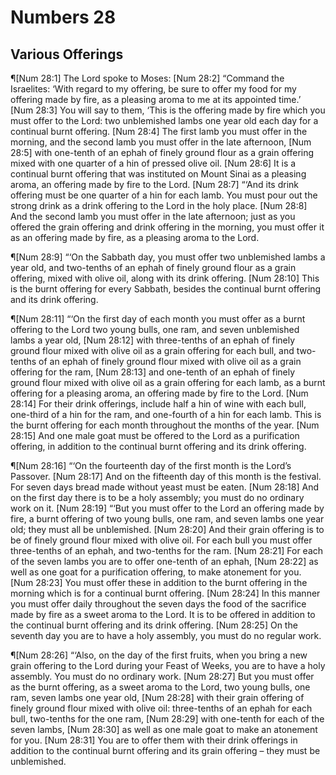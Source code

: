 # Numbers 28

## Various Offerings
¶[Num 28:1] The Lord spoke to Moses:
[Num 28:2] “Command the Israelites: ‘With regard to my offering, be sure to offer my food for my offering made by fire, as a pleasing aroma to me at its appointed time.’
[Num 28:3] You will say to them, ‘This is the offering made by fire which you must offer to the Lord: two unblemished lambs one year old each day for a continual burnt offering.
[Num 28:4] The first lamb you must offer in the morning, and the second lamb you must offer in the late afternoon,
[Num 28:5] with one-tenth of an ephah of finely ground flour as a grain offering mixed with one quarter of a hin of pressed olive oil.
[Num 28:6] It is a continual burnt offering that was instituted on Mount Sinai as a pleasing aroma, an offering made by fire to the Lord.
[Num 28:7] “‘And its drink offering must be one quarter of a hin for each lamb. You must pour out the strong drink as a drink offering to the Lord in the holy place.
[Num 28:8] And the second lamb you must offer in the late afternoon; just as you offered the grain offering and drink offering in the morning, you must offer it as an offering made by fire, as a pleasing aroma to the Lord.

¶[Num 28:9] “‘On the Sabbath day, you must offer two unblemished lambs a year old, and two-tenths of an ephah of finely ground flour as a grain offering, mixed with olive oil, along with its drink offering.
[Num 28:10] This is the burnt offering for every Sabbath, besides the continual burnt offering and its drink offering.

¶[Num 28:11] “‘On the first day of each month you must offer as a burnt offering to the Lord two young bulls, one ram, and seven unblemished lambs a year old,
[Num 28:12] with three-tenths of an ephah of finely ground flour mixed with olive oil as a grain offering for each bull, and two-tenths of an ephah of finely ground flour mixed with olive oil as a grain offering for the ram,
[Num 28:13] and one-tenth of an ephah of finely ground flour mixed with olive oil as a grain offering for each lamb, as a burnt offering for a pleasing aroma, an offering made by fire to the Lord.
[Num 28:14] For their drink offerings, include half a hin of wine with each bull, one-third of a hin for the ram, and one-fourth of a hin for each lamb. This is the burnt offering for each month throughout the months of the year.
[Num 28:15] And one male goat must be offered to the Lord as a purification offering, in addition to the continual burnt offering and its drink offering.

¶[Num 28:16] “‘On the fourteenth day of the first month is the Lord’s Passover.
[Num 28:17] And on the fifteenth day of this month is the festival. For seven days bread made without yeast must be eaten.
[Num 28:18] And on the first day there is to be a holy assembly; you must do no ordinary work on it.
[Num 28:19] “‘But you must offer to the Lord an offering made by fire, a burnt offering of two young bulls, one ram, and seven lambs one year old; they must all be unblemished.
[Num 28:20] And their grain offering is to be of finely ground flour mixed with olive oil. For each bull you must offer three-tenths of an ephah, and two-tenths for the ram.
[Num 28:21] For each of the seven lambs you are to offer one-tenth of an ephah,
[Num 28:22] as well as one goat for a purification offering, to make atonement for you.
[Num 28:23] You must offer these in addition to the burnt offering in the morning which is for a continual burnt offering.
[Num 28:24] In this manner you must offer daily throughout the seven days the food of the sacrifice made by fire as a sweet aroma to the Lord. It is to be offered in addition to the continual burnt offering and its drink offering.
[Num 28:25] On the seventh day you are to have a holy assembly, you must do no regular work.

¶[Num 28:26] “‘Also, on the day of the first fruits, when you bring a new grain offering to the Lord during your Feast of Weeks, you are to have a holy assembly. You must do no ordinary work.
[Num 28:27] But you must offer as the burnt offering, as a sweet aroma to the Lord, two young bulls, one ram, seven lambs one year old,
[Num 28:28] with their grain offering of finely ground flour mixed with olive oil: three-tenths of an ephah for each bull, two-tenths for the one ram,
[Num 28:29] with one-tenth for each of the seven lambs,
[Num 28:30] as well as one male goat to make an atonement for you.
[Num 28:31] You are to offer them with their drink offerings in addition to the continual burnt offering and its grain offering – they must be unblemished.
